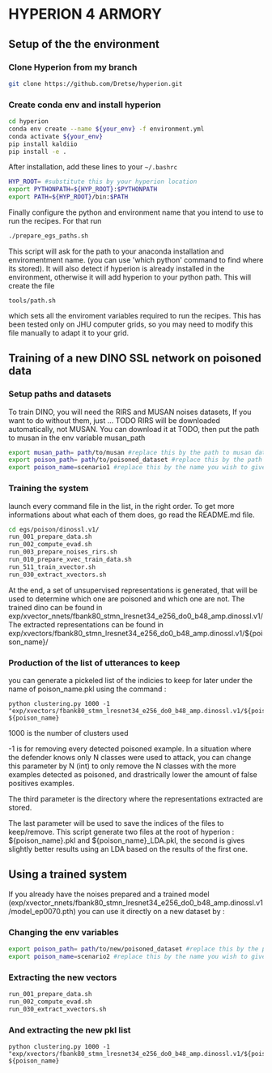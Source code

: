 # HYPERION 4 ARMORY

## Setup of the the environment

### Clone Hyperion from my branch
```bash
git clone https://github.com/Dretse/hyperion.git
```

### Create conda env and install hyperion
```bash
cd hyperion
conda env create --name ${your_env} -f environment.yml
conda activate ${your_env}
pip install kaldiio
pip install -e .
```

After installation, add these lines to your `~/.bashrc`
```bash
HYP_ROOT= #substitute this by your hyperion location
export PYTHONPATH=${HYP_ROOT}:$PYTHONPATH
export PATH=${HYP_ROOT}/bin:$PATH
```

Finally configure the python and environment name that you intend to use to run the recipes.
For that run
```bash
./prepare_egs_paths.sh
```
This script will ask for the path to your anaconda installation and enviromentment name.
(you can use 'which python' command to find where its stored).
It will also detect if hyperion is already installed in the environment,
otherwise it will add hyperion to your python path.
This will create the file
```
tools/path.sh
```
which sets all the enviroment variables required to run the recipes.
This has been tested only on JHU computer grids, so you may need to 
modify this file manually to adapt it to your grid.

## Training of a new DINO SSL network on poisoned data
### Setup paths and datasets
To train DINO, you will need the RIRS and MUSAN noises datasets, 
If you want to do without them, just ... TODO
RIRS will be downloaded automatically, not MUSAN.
You can download it at TODO, then put the path to musan in the env variable musan_path

```bash
export musan_path= path/to/musan #replace this by the path to musan dataset
export poison_path= path/to/poisoned_dataset #replace this by the path to the poisoned dataset extracted
export poison_name=scenario1 #replace this by the name you wish to give to this experiment, if you want to run multiple in the same docker.
```

### Training the system
launch every command file in the list, in the right order.
To get more informations about what each of them does, go read the README.md file.
```bash
cd egs/poison/dinossl.v1/ 
run_001_prepare_data.sh
run_002_compute_evad.sh
run_003_prepare_noises_rirs.sh
run_010_prepare_xvec_train_data.sh
run_511_train_xvector.sh
run_030_extract_xvectors.sh
```
At the end, a set of unsupervised representations is generated, that will be used to determine which one are poisoned and which one are not.
The trained dino can be found in exp/xvector_nnets/fbank80_stmn_lresnet34_e256_do0_b48_amp.dinossl.v1/
The extracted representations can be found in exp/xvectors/fbank80_stmn_lresnet34_e256_do0_b48_amp.dinossl.v1/${poison_name}/

### Production of the list of utterances to keep
you can generate a pickeled list of the indicies to keep for later under the name of poison_name.pkl using the command :
```
python clustering.py 1000 -1 "exp/xvectors/fbank80_stmn_lresnet34_e256_do0_b48_amp.dinossl.v1/${poison_name}" ${poison_name}
```
1000 is the number of clusters used

-1 is for removing every detected poisoned example. 
In a situation where the defender knows only N classes were used to attack, 
you can change this parameter by N (int) to only remove the N classes with the more examples detected as poisoned,
and drastrically lower the amount of false positives examples.

The third parameter is the directory where the representations extracted are stored.

The last parameter will be used to save the indices of the files to keep/remove.
This script generate two files at the root of hyperion : 
${poison_name}.pkl and ${poison_name}_LDA.pkl, 
the second is gives slightly better results using an LDA based on the results of the first one.

## Using a trained system
If you already have the noises prepared and a trained model 
(exp/xvector_nnets/fbank80_stmn_lresnet34_e256_do0_b48_amp.dinossl.v1/model_ep0070.pth)
you can use it directly on a new dataset by :

### Changing the env variables

```bash
export poison_path= path/to/new/poisoned_dataset #replace this by the path to the new poisoned dataset extracted
export poison_name=scenario2 #replace this by the name you wish to give to this experiment.
```

### Extracting the new vectors
```bash
run_001_prepare_data.sh 
run_002_compute_evad.sh 
run_030_extract_xvectors.sh
```

### And extracting the new pkl list
```
python clustering.py 1000 -1 "exp/xvectors/fbank80_stmn_lresnet34_e256_do0_b48_amp.dinossl.v1/${poison_name}" ${poison_name}
```

